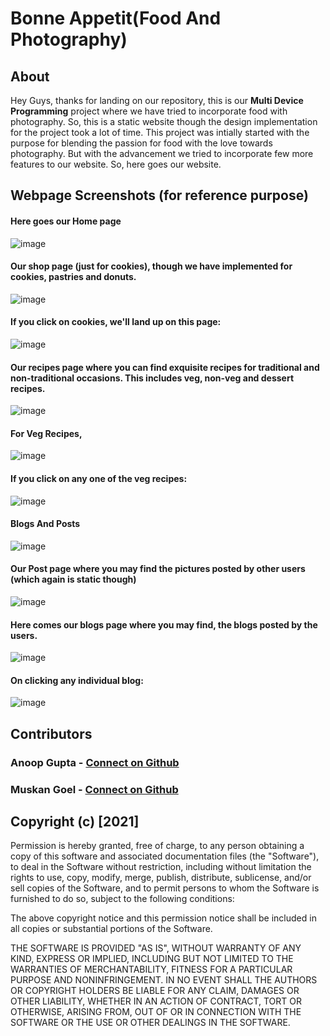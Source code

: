 # Bonne Appetit(Food And Photography)
## About
Hey Guys, thanks for landing on our repository, this is our <b>Multi Device Programming</b> project where we have tried to incorporate food with photography. So, this is a static website though the design implementation for the project took a lot of time. This project was intially started with the purpose for blending the passion for food with the love towards photography. But with the advancement we tried to incorporate few more features to our website. So, here goes our website.

## Webpage Screenshots (for reference purpose)
#### Here goes our Home page
![image](https://user-images.githubusercontent.com/42812907/117682263-7fc71700-b1d0-11eb-821d-30f37460a45f.png)


#### Our shop page (just for cookies), though we have implemented for cookies, pastries and donuts.
![image](https://user-images.githubusercontent.com/42812907/117682430-abe29800-b1d0-11eb-9dcf-bf8d302465e7.png)

#### If you click on cookies, we'll land up on this page:
![image](https://user-images.githubusercontent.com/42812907/117682505-c3ba1c00-b1d0-11eb-9718-37d7eacb567d.png)

#### Our recipes page where you can find exquisite recipes for traditional and non-traditional occasions. This includes veg, non-veg and dessert recipes.
![image](https://user-images.githubusercontent.com/42812907/117682655-eb10e900-b1d0-11eb-9b38-14d64475bca4.png)

#### For Veg Recipes, 
![image](https://user-images.githubusercontent.com/42812907/117682795-11368900-b1d1-11eb-83c8-973bdf9277e1.png)

#### If you click on any one of the veg recipes:
![image](https://user-images.githubusercontent.com/42812907/117682942-35926580-b1d1-11eb-8768-c2ad05ba7c6b.png)

#### Blogs And Posts
![image](https://user-images.githubusercontent.com/42812907/117683895-1fd17000-b1d2-11eb-9711-f06ade88a0a9.png)

#### Our Post page where you may find the pictures posted by other users (which again is static though)
![image](https://user-images.githubusercontent.com/42812907/117683960-2eb82280-b1d2-11eb-8c0d-55955b84c1d9.png)

#### Here comes our blogs page where you may find, the blogs posted by the users.
![image](https://user-images.githubusercontent.com/42812907/117684090-498a9700-b1d2-11eb-96d9-deaf8bb77334.png)

#### On clicking any individual blog:
![image](https://user-images.githubusercontent.com/42812907/117684170-5c04d080-b1d2-11eb-8d8d-ffde69afdec6.png)


## Contributors
### Anoop Gupta - [Connect on Github](https://github.com/Anoop01234)
### Muskan Goel - [Connect on Github](https://github.com/muskan-goel)

## Copyright (c) [2021]

Permission is hereby granted, free of charge, to any person obtaining a copy
of this software and associated documentation files (the "Software"), to deal
in the Software without restriction, including without limitation the rights
to use, copy, modify, merge, publish, distribute, sublicense, and/or sell
copies of the Software, and to permit persons to whom the Software is
furnished to do so, subject to the following conditions:

The above copyright notice and this permission notice shall be included in all
copies or substantial portions of the Software.

THE SOFTWARE IS PROVIDED "AS IS", WITHOUT WARRANTY OF ANY KIND, EXPRESS OR
IMPLIED, INCLUDING BUT NOT LIMITED TO THE WARRANTIES OF MERCHANTABILITY,
FITNESS FOR A PARTICULAR PURPOSE AND NONINFRINGEMENT. IN NO EVENT SHALL THE
AUTHORS OR COPYRIGHT HOLDERS BE LIABLE FOR ANY CLAIM, DAMAGES OR OTHER
LIABILITY, WHETHER IN AN ACTION OF CONTRACT, TORT OR OTHERWISE, ARISING FROM,
OUT OF OR IN CONNECTION WITH THE SOFTWARE OR THE USE OR OTHER DEALINGS IN THE
SOFTWARE.

